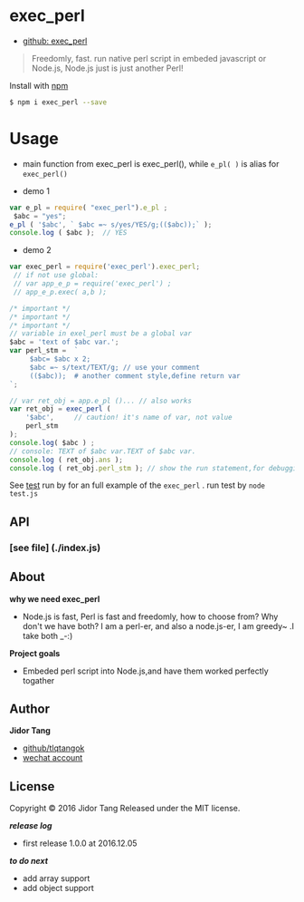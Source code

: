 # exec_perl  
- [github: exec_perl](https://github.com/tlqtangok/exec_perl)

> Freedomly, fast. run native perl script in embeded javascript or Node.js, Node.js just is just another Perl! 

Install with [npm](https://www.npmjs.com/)

```sh
$ npm i exec_perl --save
```

# Usage

- main function from exec_perl is exec_perl(), while `e_pl( )` is alias for `exec_perl()` 

* demo 1 

```js 
var e_pl = require( "exec_perl").e_pl ;
 $abc = "yes";
e_pl ( '$abc', ` $abc =~ s/yes/YES/g;(($abc));` );
console.log ( $abc );  // YES
```

* demo 2

```js
var exec_perl = require('exec_perl').exec_perl;  
 // if not use global: 
 // var app_e_p = require('exec_perl') ; 
 // app_e_p.exec( a,b );

/* important */
/* important */
/* important */
// variable in exel_perl must be a global var
$abc = 'text of $abc var.';	
var perl_stm = 	`
	 $abc= $abc x 2;
	 $abc =~ s/text/TEXT/g; // use your comment
	 (($abc));  # another comment style,define return var
`;

// var ret_obj = app.e_pl ()... // also works 
var ret_obj = exec_perl ( 
	'$abc', 	// caution! it's name of var, not value
	perl_stm
);
console.log( $abc ) ; 
// console: TEXT of $abc var.TEXT of $abc var.
console.log ( ret_obj.ans );
console.log ( ret_obj.perl_stm ); // show the run statement,for debugging

```

See [test](./test/test.js) run by  for an full example of the `exec_perl` . run test by `node test.js`


## API

### [see file] (./index.js)



## About

**why we need exec_perl**

* Node.js is fast, Perl is fast and freedomly, how to choose from? Why don't we have both? I am a perl-er, and also a node.js-er, I am greedy~ .I take both _-:)


**Project goals**

* Embeded perl script into Node.js,and have them worked perfectly togather

## Author

**Jidor Tang**

+ [github/tlqtangok](https://github.com/tlqtangok)
+ [wechat account](tlqtangok)

## License

Copyright © 2016 Jidor Tang
Released under the MIT license.

***release log***
- first release 1.0.0 at 2016.12.05

***to do next***
- add array support 
- add object support



